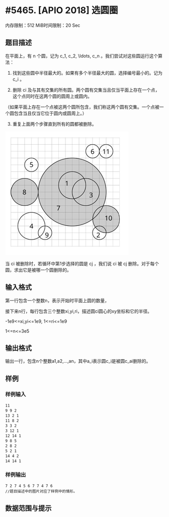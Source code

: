 # #5465. [APIO 2018] 选圆圈

内存限制：512 MiB时间限制：20 Sec

## 题目描述

在平面上，有 n 个圆，记为 c_1, c_2, \ldots, c_n 。我们尝试对这些圆运行这个算法：  

1. 找到这些圆中半径最大的。如果有多个半径最大的圆，选择编号最小的。记为 c_i 。  

2. 删除 ci 及与其有交集的所有圆。两个圆有交集当且仅当平面上存在一个点，这个点同时在这两个圆的圆周上或圆内。

（如果平面上存在一个点被这两个圆所包含，我们称这两个圆有交集。一个点被一个圆包含当且仅当它位于圆内或圆周上。）  

3. 重复上面两个步骤直到所有的圆都被删除。

 ![](upload/201811/vv1.jpg)

当 ci 被删除时，若循环中第1步选择的圆是 cj ，我们说 ci 被 cj 删除。对于每个圆，求出它是被哪一个圆删除的。

## 输入格式

第一行包含一个整数n，表示开始时平面上圆的数量，

接下来n行，每行包含三个整数xi,yi,ri，描述圆ci圆心的xy坐标和它的半径。

-1e9<=xi,yi<=1e9, 1<=ri<=1e9

1<=n<=3e5

## 输出格式

输出一行，包含n个整数a1,a2,&hellip;,an，其中a_i表示圆c_i是被圆c_ai删除的。

## 样例

### 样例输入

    
    11
    9 9 2
    13 2 1
    11 8 2
    3 3 2
    3 12 1
    12 14 1
    9 8 5
    2 8 2
    5 2 1
    14 4 2
    14 14 1
    

### 样例输出

    
    7 2 7 4 5 6 7 7 4 7 6
    //题目描述中的图片对应了样例中的情形。
    
    
    

## 数据范围与提示

